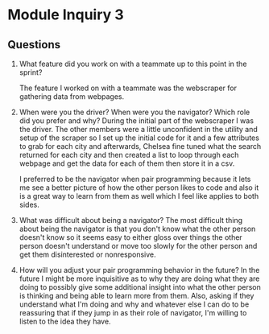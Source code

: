 # Module Inquiry 3

## Questions

1. What feature did you work on with a teammate up to this point in the sprint?

    The feature I worked on with a teammate was the webscraper for gathering data from webpages.

2. When were you the driver? When were you the navigator? Which role did you prefer and why?
    During the initial part of the webscraper I was the driver. The other members were a little unconfident in the utility and setup of the scraper
    so I set up the initial code for it and a few attributes to grab for each city and afterwards, Chelsea fine tuned what the search returned for each city
    and then created a list to loop through each webpage and get the data for each of them then store it in a csv.

    I preferred to be the navigator when pair programming because it lets me see a better picture of how the other person
    likes to code and also it is a great way to learn from them as well which I feel like applies to both sides.

3. What was difficult about being a navigator?
    The most difficult thing about being the navigator is that you don't know what the other person doesn't know so it seems easy to either gloss over things
    the other person doesn't understand or move too slowly for the other person and get them disinterested or nonresponsive.

4. How will you adjust your pair programming behavior in the future?
    In the future I might be more inquisitive as to why they are doing what they are doing to possibly give some additional insight into
    what the other person is thinking and being able to learn more from them. Also, asking if they understand what I'm doing and why and whatever else I can
    do to be reassuring that if they jump in as their role of navigator, I'm willing to listen to the idea they have.